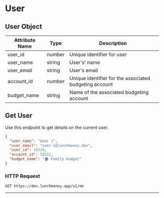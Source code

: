 # User

## User Object

| Attribute Name | Type   | Description                                            |
| -------------- | ------ | ------------------------------------------------------ |
| user_id        | number | Unique identifier for user                             |
| user_name      | string | User's' name                                           |
| user_email     | string | User's email                                           |
| account_id     | number | Unique identifier for the associated budgeting account |
| budget_name    | string | Name of the associated budgeting account               |

## Get User

Use this endpoint to get details on the current user.

```json
{
  "user_name": "User 1",
  "user_email": "user-1@lunchmoney.dev",
  "user_id": 18328,
  "account_id": 18221,
  "budget_name": "🏠 Family budget"
}
```

### HTTP Request

`GET https://dev.lunchmoney.app/v1/me`

---
